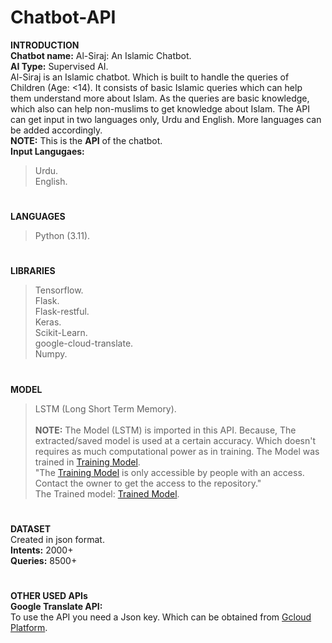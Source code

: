 # Chatbot-API
**INTRODUCTION<br>**
**Chatbot name:** Al-Siraj: An Islamic Chatbot.<br>
**AI Type:** Supervised AI.<br>
Al-Siraj is an Islamic chatbot. Which is built to handle the queries of Children (Age: <14). It consists of basic Islamic queries which can help them understand more about Islam. As the queries are basic knowledge, which also can help non-muslims to get knowledge about Islam. The API can get input in two languages only, Urdu and English. More languages can be added accordingly.<br>
**NOTE:** This is the **API** of the chatbot.<br>
**Input Langugaes:** 
> Urdu.<br>
> English.<br>
#
**LANGUAGES**
> Python (3.11).
#
**LIBRARIES**
> Tensorflow.<br>
> Flask.<br>
> Flask-restful.<br>
> Keras.<br>
> Scikit-Learn.<br>
> google-cloud-translate.<br>
> Numpy.<br>
#
**MODEL**
> LSTM (Long Short Term Memory).<br><br>
**NOTE:** The Model (LSTM) is imported in this API. Because, The extracted/saved model is used at a certain accuracy. Which doesn't requires as much computational power as in training. The Model was trained in [Training Model](https://github.com/PersonXXIII/Chatbot-Training-Model).  <br>"The [Training Model](https://github.com/PersonXXIII/Chatbot-Training-Model) is only accessible by people with an access. Contact the owner to get the access to the repository."<br>
The Trained model: [Trained Model](https://github.com/PersonXXIII/Chatbot-Trained-Model/).
#
**DATASET<br>**
Created in json format.<br>
**Intents:** 2000+<br>
**Queries:** 8500+<br>
#
**OTHER USED APIs**<br>
**Google Translate API:<br>**
To use the API you need a Json key. Which can be obtained from  [Gcloud Platform](https://console.cloud.google.com).
